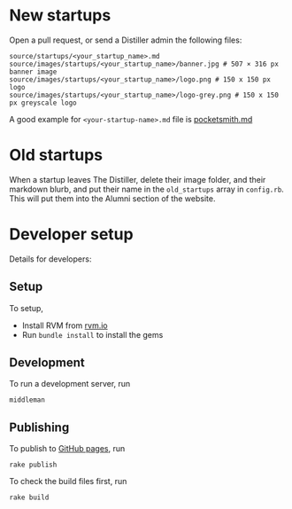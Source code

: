 # New startups

Open a pull request, or send a Distiller admin the following files:

    source/startups/<your_startup_name>.md
    source/images/startups/<your_startup_name>/banner.jpg # 507 × 316 px banner image
    source/images/startups/<your_startup_name>/logo.png # 150 x 150 px logo
    source/images/startups/<your_startup_name>/logo-grey.png # 150 x 150 px greyscale logo

A good example for `<your-startup-name>.md` file is [pocketsmith.md](https://raw.githubusercontent.com/te-chris/distiller-site/master/source/startups/pocketsmith.md)

# Old startups

When a startup leaves The Distiller, delete their image folder, and their markdown blurb, and put their name in the `old_startups`
array in `config.rb`. This will put them into the Alumni section of the website.

# Developer setup

Details for developers:

## Setup

To setup,

* Install RVM from [rvm.io](http://rvm.io)
* Run `bundle install` to install the gems

## Development

To run a development server, run

    middleman

## Publishing

To publish to [GitHub pages](https://pages.github.com), run 

    rake publish

To check the build files first, run

    rake build 
